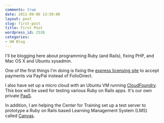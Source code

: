 ```yaml
---
comments: true
date: 2011-09-06 13:59:00
layout: post
slug: first-post
title: First Post
wordpress_id: 2538
categories:
- UW Blog
---
```


I'll be blogging here about programming Ruby (and Rails), fixing PHP, and Mac OS X and
Ubuntu sysadmin.





One of the first things I'm doing is fixing the [express licensing site](http://staff.washington.edu/ivanoats/http%3A//depts.washington.edu/uwc4c/express-licenses/) to accept payments via PayPal instead of FolioDirect.





I also have set up a micro cloud with an Ubuntu VM running
[CloudFoundry](http://blog.dustinkirkland.com/2011/08/howto-install-cloudfoundry-server-paas.html).
This box will be used for testing various Ruby on Rails apps. It's our own private [PaaS](http://en.wikipedia.org/wiki/Platform_as_a_service).





In addition, I am helping the Center for Training set up a test server to prototype a Ruby on Rails based Learning Management System (LMS) called [Canvas](http://www.instructure.com/).



